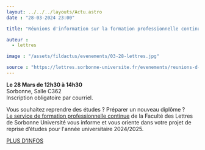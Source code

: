 ```yaml
---
layout: ../../../layouts/Actu.astro
date : "28-03-2024 23:00"

title: "Réunions d'information sur la formation professionnelle continue"

auteur :
  - lettres

image : "/assets/fildactus/evenements/03-28-lettres.jpg"

source : "https://lettres.sorbonne-universite.fr/evenements/reunions-d-information-sur-la-formation-professionnelle-continue"
---
```


__Le 28 Mars de 12h30 à 14h30__  
Sorbonne, Salle C362  
Inscription obligatoire par courriel.

Vous souhaitez reprendre des études ? Préparer un nouveau diplôme ?  
[Le service de formation professionnelle continue](https://lettres.sorbonne-universite.fr/formation/formation-tout-au-long-de-la-vie/formation-professionnelle-continue) de la Faculté des Lettres de Sorbonne Université vous informe et vous oriente dans votre projet de reprise d’études pour l'année universitaire 2024/2025.

[PLUS D'INFOS](https://lettres.sorbonne-universite.fr/evenements/reunions-d-information-sur-la-formation-professionnelle-continue)

